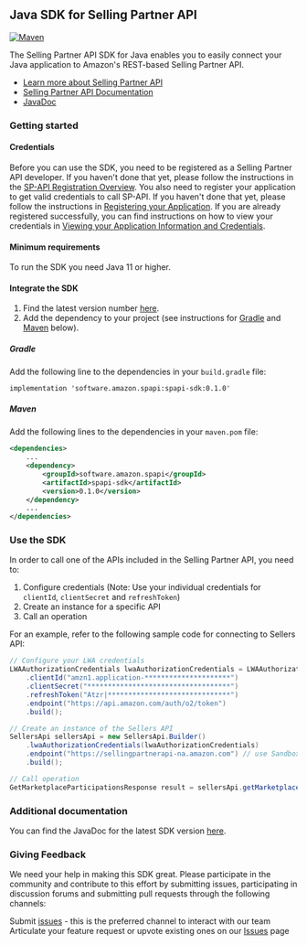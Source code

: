 ## Java SDK for Selling Partner API
[![Maven](https://img.shields.io/maven-central/v/software.amazon.spapi/spapi-sdk.svg?label=Maven)](https://central.sonatype.com/artifact/software.amazon.spapi/spapi-sdk)

The Selling Partner API SDK for Java enables you to easily connect your Java application to Amazon's REST-based Selling Partner API.

* [Learn more about Selling Partner API](https://developer.amazonservices.com/)
* [Selling Partner API Documentation](https://developer-docs.amazon.com/sp-api/)
* [JavaDoc](https://www.javadoc.io/doc/software.amazon.spapi/spapi-sdk/latest/index.html)

### Getting started

#### Credentials

Before you can use the SDK, you need to be registered as a Selling Partner API developer. If you haven't done that yet, please follow the instructions in the [SP-API Registration Overview](https://developer-docs.amazon.com/sp-api/docs/sp-api-registration-overview).
You also need to register your application to get valid credentials to call SP-API. If you haven't done that yet, please follow the instructions in [Registering your Application](https://developer-docs.amazon.com/sp-api/docs/registering-your-application).
If you are already registered successfully, you can find instructions on how to view your credentials in [Viewing your Application Information and Credentials](https://developer-docs.amazon.com/sp-api/docs/viewing-your-application-information-and-credentials).

#### Minimum requirements

To run the SDK you need Java 11 or higher.

#### Integrate the SDK

1. Find the latest version number [here](https://github.com/amzn/selling-partner-api-sdk/releases).
2. Add the dependency to your project (see instructions for [Gradle](#gradle) and [Maven](#maven) below).

##### Gradle

Add the following line to the dependencies in your `build.gradle` file:

```
implementation 'software.amazon.spapi:spapi-sdk:0.1.0'
```

##### Maven

Add the following lines to the dependencies in your `maven.pom` file:

```xml
<dependencies>
    ...
    <dependency>
        <groupId>software.amazon.spapi</groupId>
        <artifactId>spapi-sdk</artifactId>
        <version>0.1.0</version>
    </dependency>
    ...
</dependencies>
```

### Use the SDK

In order to call one of the APIs included in the Selling Partner API, you need to:
1. Configure credentials (Note: Use your individual credentials for `clientId`, `clientSecret` and `refreshToken`)
2. Create an instance for a specific API
3. Call an operation

For an example, refer to the following sample code for connecting to Sellers API:
```java
// Configure your LWA credentials
LWAAuthorizationCredentials lwaAuthorizationCredentials = LWAAuthorizationCredentials.builder()
    .clientId("amzn1.application-*********************")
    .clientSecret("***********************************")
    .refreshToken("Atzr|******************************")
    .endpoint("https://api.amazon.com/auth/o2/token")
    .build();

// Create an instance of the Sellers API
SellersApi sellersApi = new SellersApi.Builder()
    .lwaAuthorizationCredentials(lwaAuthorizationCredentials)
    .endpoint("https://sellingpartnerapi-na.amazon.com") // use Sandbox URL here if you would like to test your applications without affecting production data.
    .build();

// Call operation
GetMarketplaceParticipationsResponse result = sellersApi.getMarketplaceParticipations();
```

### Additional documentation

You can find the JavaDoc for the latest SDK version [here](https://www.javadoc.io/doc/software.amazon.spapi/spapi-sdk/latest/index.html).

### Giving Feedback

We need your help in making this SDK great. Please participate in the community and contribute to this effort by submitting issues, participating in discussion forums and submitting pull requests through the following channels:

Submit [issues](https://github.com/amzn/selling-partner-api-sdk/issues/new/choose) - this is the preferred channel to interact with our team
Articulate your feature request or upvote existing ones on our [Issues][sdk-issues] page

[sdk-issues]: https://github.com/amzn/selling-partner-api-sdk/issues






